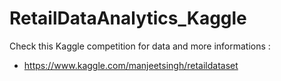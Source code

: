 # RetailDataAnalytics_Kaggle

Check this Kaggle competition for data and more informations :
<br>
- https://www.kaggle.com/manjeetsingh/retaildataset
